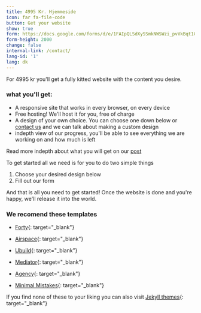 ```yaml
---
title: 4995 Kr. Hjemmeside
icon: far fa-file-code
button: Get your website
show: true
form: https://docs.google.com/forms/d/e/1FAIpQLSdXySSmkNWSWzi_pvVkBqt1Cb6T0QkBdPydnXNbNI_4biQLyg/viewform?embedded=true
form-height: 2000
change: false
internal-link: /contact/
lang-id: '1'
lang: dk
---
```


For 4995 kr you'll get a fully kitted website with the content you desire.

### what you'll get:
 - A responsive site that works in every browser, on every device
 - Free hosting! We'll host it for you, free of charge
 - A design of your own choice. You can choose one down below or [contact us](/contact/) and we can talk about making a custom design
 - indepth view of our progress, you'll be able to see everything we are working on and how much is left

Read more indepth about what you will get on our [post](/anything/forget-wordpress/)

To get started all we need is for you to do two simple things

 1. Choose your desired design below
 2. Fill out our form

And that is all you need to get started! Once the website is done and you're happy, we'll release it into the world.

### We recomend these templates

 - [Forty](https://andrewbanchich.gitlab.io/forty-jekyll-theme/){: target="_blank"}

 - [Airspace](https://jekyllthemes.io/theme/airspace-jekyll){: target="_blank"}

 - [Ubuild](https://forestryio.github.io/ubuild-jekyll/){: target="_blank"}

 - [Mediator](https://blog.base68.com/){: target="_blank"}

 - [Agency](https://y7kim.github.io/agency-jekyll-theme/){: target="_blank"}

 - [Minimal Mistakes](https://mmistakes.github.io/minimal-mistakes/){: target="_blank"}

If you find none of these to your liking you can also visit [Jekyll themes](https://jekyllthemes.io/){: target="_blank"}

